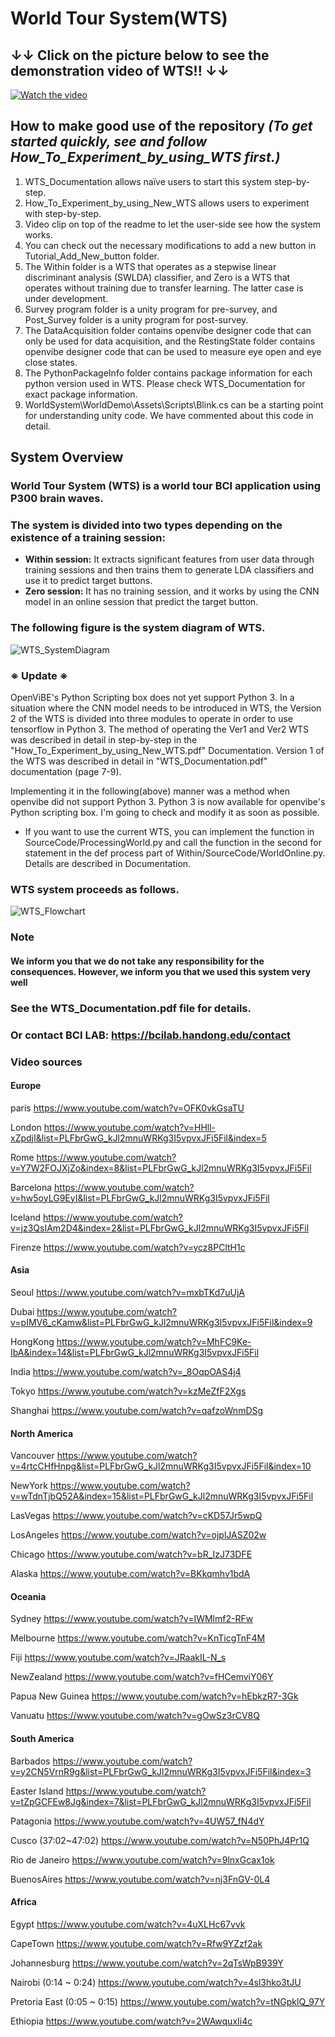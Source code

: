 **World Tour System(WTS)**
==========================
## ↓↓ Click on the picture below to see the demonstration video of WTS!! ↓↓ ##
[![Watch the video](https://img.youtube.com/vi/kmGgAUAVbds/maxresdefault.jpg)](https://youtu.be/kmGgAUAVbds)  

**How to make good use of the repository**
*(To get started quickly, see and follow How_To_Experiment_by_using_WTS first.)*
----------------------------------------
1. WTS_Documentation allows naïve users to start this system step-by-step. 
2. How_To_Experiment_by_using_New_WTS allows users to experiment with step-by-step. 
3. Video clip on top of the readme to let the user-side see how the system works.
4. You can check out the necessary modifications to add a new button in Tutorial_Add_New_button folder.
5. The Within folder is a WTS that operates as a stepwise linear discriminant analysis (SWLDA) classifier, and Zero is a WTS that operates without training due to transfer learning. The latter case is under development.
6. Survey program folder is a unity program for pre-survey, and Post_Survey folder is a unity program for post-survey.
7. The DataAcquisition folder contains openvibe designer code that can only be used for data acquisition, and the RestingState folder contains openvibe designer code that can be used to measure eye open and eye close states.
8. The PythonPackageInfo folder contains package information for each python version used in WTS. Please check WTS_Documentation for exact package information.
9. WorldSystem\WorldDemo\Assets\Scripts\Blink.cs can be a starting point for understanding unity code. We have commented about this code in detail.

**System Overview**
-------------------
### World Tour System (WTS) is a world tour BCI application using P300 brain waves.

### The system is divided into two types depending on the existence of a training session:
* **Within session:** It extracts significant features from user data through training sessions and then trains them to generate LDA classifiers and use it to predict target buttons.
* **Zero session:** It has no training session, and it works by using the CNN model in an online session that predict the target button.

### The following figure is the system diagram of WTS.
![WTS_SystemDiagram](./Image/WTS_SystemDiagram.png)
### ※ Update ※
OpenViBE's Python Scripting box does not yet support Python 3. In a situation where the CNN model needs to be introduced in WTS, the Version 2 of the WTS is divided into three modules to operate in order to use tensorflow in Python 3. The method of operating the Ver1 and Ver2 WTS was described in detail in step-by-step in the "How_To_Experiment_by_using_New_WTS.pdf" Documentation. Version 1 of the WTS was described in detail in "WTS_Documentation.pdf" documentation (page 7-9). 

Implementing it in the following(above) manner was a method when openvibe did not support Python 3. Python 3 is now available for openvibe's Python scripting box. I'm going to check and modify it as soon as possible.

* If you want to use the current WTS, you can implement the function in SourceCode/ProcessingWorld.py and call the function in the second for statement in the def process part of Within/SourceCode/WorldOnline.py. Details are described in Documentation.

### WTS system proceeds as follows.
![WTS_Flowchart](./Image/WTS_Flowchart.jpg)

### Note
#### We inform you that we do not take any responsibility for the consequences. However, we inform you that we used this system very well 

### See the WTS_Documentation.pdf file for details.
### Or contact BCI LAB: https://bcilab.handong.edu/contact

### Video sources
#### Europe
paris
https://www.youtube.com/watch?v=OFK0vkGsaTU

London
https://www.youtube.com/watch?v=HHll-xZpdjI&list=PLFbrGwG_kJl2mnuWRKg3I5vpvxJFi5Fil&index=5

Rome
https://www.youtube.com/watch?v=Y7W2FOJXjZo&index=8&list=PLFbrGwG_kJl2mnuWRKg3I5vpvxJFi5Fil

Barcelona
https://www.youtube.com/watch?v=hw5oyLG9EyI&list=PLFbrGwG_kJl2mnuWRKg3I5vpvxJFi5Fil

Iceland
https://www.youtube.com/watch?v=jz3QsIAm2D4&index=2&list=PLFbrGwG_kJl2mnuWRKg3I5vpvxJFi5Fil

Firenze
https://www.youtube.com/watch?v=ycz8PCltH1c


#### Asia
Seoul
https://www.youtube.com/watch?v=mxbTKd7uUjA

Dubai
https://www.youtube.com/watch?v=pIMV6_cKamw&list=PLFbrGwG_kJl2mnuWRKg3I5vpvxJFi5Fil&index=9

HongKong
https://www.youtube.com/watch?v=MhFC9Ke-IbA&index=14&list=PLFbrGwG_kJl2mnuWRKg3I5vpvxJFi5Fil

India
https://www.youtube.com/watch?v=_8OqpOAS4j4

Tokyo
https://www.youtube.com/watch?v=kzMeZfF2Xgs

Shanghai
https://www.youtube.com/watch?v=qafzoWnmDSg


#### North America
Vancouver
https://www.youtube.com/watch?v=4rtcCHfHnpg&list=PLFbrGwG_kJl2mnuWRKg3I5vpvxJFi5Fil&index=10

NewYork
https://www.youtube.com/watch?v=wTdnTjbQ52A&index=15&list=PLFbrGwG_kJl2mnuWRKg3I5vpvxJFi5Fil

LasVegas
https://www.youtube.com/watch?v=cKD57Jr5wpQ

LosAngeles
https://www.youtube.com/watch?v=ojplJASZ02w

Chicago
https://www.youtube.com/watch?v=bR_IzJ73DFE

Alaska
https://www.youtube.com/watch?v=BKkqmhv1bdA


#### Oceania
Sydney
https://www.youtube.com/watch?v=IWMlmf2-RFw

Melbourne
https://www.youtube.com/watch?v=KnTicgTnF4M

Fiji
https://www.youtube.com/watch?v=JRaakIL-N_s

NewZealand
https://www.youtube.com/watch?v=fHCemviY06Y

Papua New Guinea
https://www.youtube.com/watch?v=hEbkzR7-3Gk

Vanuatu
https://www.youtube.com/watch?v=gOwSz3rCV8Q


#### South America
Barbados
https://www.youtube.com/watch?v=y2CN5VrnR9g&list=PLFbrGwG_kJl2mnuWRKg3I5vpvxJFi5Fil&index=3

Easter Island
https://www.youtube.com/watch?v=tZpGCFEw8Jg&index=7&list=PLFbrGwG_kJl2mnuWRKg3I5vpvxJFi5Fil

Patagonia
https://www.youtube.com/watch?v=4UW57_fN4dY

Cusco (37:02~47:02)
https://www.youtube.com/watch?v=N50PhJ4Pr1Q

Rio de Janeiro
https://www.youtube.com/watch?v=9lnxGcax1ok

BuenosAires
https://www.youtube.com/watch?v=nj3FnGV-0L4


#### Africa
Egypt
https://www.youtube.com/watch?v=4uXLHc67vvk

CapeTown
https://www.youtube.com/watch?v=Rfw9YZzf2ak

Johannesburg
https://www.youtube.com/watch?v=2qTsWpB939Y

Nairobi (0:14 ~ 0:24)
https://www.youtube.com/watch?v=4sl3hko3tJU

Pretoria East (0:05 ~ 0:15)
https://www.youtube.com/watch?v=tNGpklQ_97Y

Ethiopia
https://www.youtube.com/watch?v=2WAwquxIi4c

